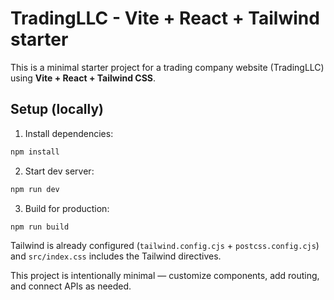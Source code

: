 # TradingLLC - Vite + React + Tailwind starter

This is a minimal starter project for a trading company website (TradingLLC) using **Vite + React + Tailwind CSS**.

## Setup (locally)
1. Install dependencies:
```bash
npm install
```
2. Start dev server:
```bash
npm run dev
```
3. Build for production:
```bash
npm run build
```

Tailwind is already configured (`tailwind.config.cjs` + `postcss.config.cjs`) and `src/index.css` includes the Tailwind directives.

This project is intentionally minimal — customize components, add routing, and connect APIs as needed.
